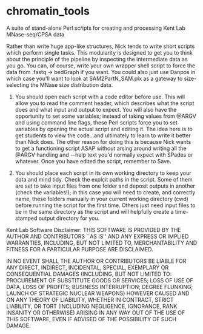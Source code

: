 # chromatin_tools
A suite of stand-alone Perl scripts for creating and processing Kent Lab MNase-seq/CPSA data

Rather than write huge app-like structures, Nick tends to write short scripts which perform single tasks. This modularity is designed to get you to think about the principle of the pipeline by inspecting the intermediate data as you go. You can, of course, write your own wrapper shell script to force the data from .fastq -> bedGraph if you want. You could also just use Danpos in which case you'll want to look at SAM2PartN_SAM.plx as a gateway to size-selecting the MNase size distribution data.

1. You should open each script with a code editor before use. This will allow you to read the comment header, which describes what the script does and what input and output to expect. You will also have the opportunity to set some variables; instead of taking values from @ARGV and using command line flags, these Perl scripts force you to set variables by opening the actual script and editing it. The idea here is to get students to view the code...and ultimately to learn to write it better than Nick does. The other reason for doing this is because Nick wants to get a functioning script ASAP without arsing around writing all the @ARGV handling and --help text you'd normally expect with SPades or whatever. Once you have edited the script, remember to Save.

2. You should place each script in its own working directory to keep your data and mind tidy. Check the explcit paths in the script. Some of them are set to take input files from one folder and deposit outputs in another (check the variables!); in this case you will need to create, and correctly name, these folders manually in your current working directory (cwd) before running the script for the first time. Others just need input files to be in the same directory as the script and will helpfully create a time-stamped output directory for you.

Kent Lab Software Disclaimer:
THIS SOFTWARE IS PROVIDED BY THE AUTHOR AND CONTRIBUTORS ``AS IS'' AND
ANY EXPRESS OR IMPLIED WARRANTIES, INCLUDING, BUT NOT LIMITED TO, 
MERCHANTABILITY AND FITNESS FOR A PARTICULAR PURPOSE ARE DISCLAIMED. 

IN NO EVENT SHALL THE AUTHOR OR CONTRIBUTORS BE LIABLE FOR ANY DIRECT, 
INDIRECT, INCIDENTAL, SPECIAL, EXEMPLARY OR CONSEQUENTIAL DAMAGES (INCLUDING,
BUT NOT LIMITED TO: PROCUREMENT OF SUBSTITUTE GOODS OR SERVICES; LOSS OF USE OF
DATA, LOSS OF PROFITS; BUSINESS INTERRUPTION; DEGREE FLUNKING; LAUNCH OF 
STRATEGIC NUCLEAR WEAPONS) HOWEVER CAUSED AND ON ANY THEORY OF LIABILITY,
WHETHER IN CONTRACT, STRICT LIABILITY, OR TORT (INCLUDING NEGLIGENCE, 
IGNORANCE, RANK INSANITY OR OTHERWISE) ARISING IN ANY WAY OUT OF THE USE
OF THIS SOFTWARE, EVEN IF ADVISED OF THE POSSIBILITY OF SUCH DAMAGE.
